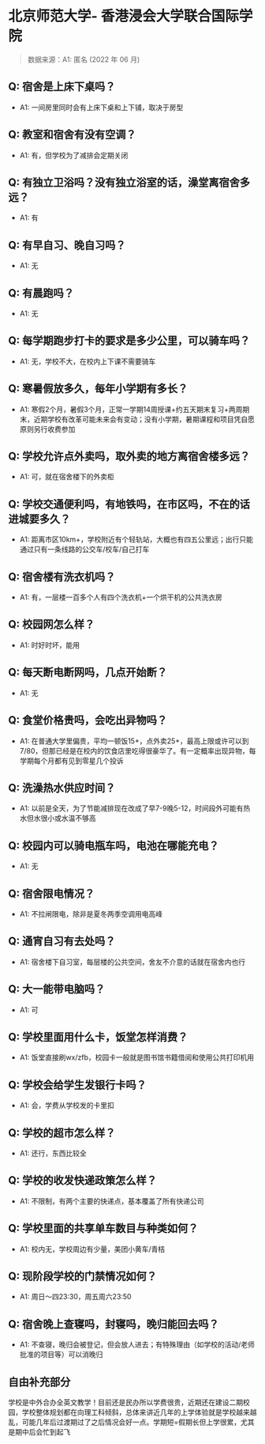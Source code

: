 # 北京师范大学- 香港浸会大学联合国际学院

> 数据来源：A1: 匿名 (2022 年 06 月)

## Q: 宿舍是上床下桌吗？

- A1: 一间房里同时会有上床下桌和上下铺，取决于房型

## Q: 教室和宿舍有没有空调？

- A1: 有，但学校为了减排会定期关闭

## Q: 有独立卫浴吗？没有独立浴室的话，澡堂离宿舍多远？

- A1: 有

## Q: 有早自习、晚自习吗？

- A1: 无

## Q: 有晨跑吗？

- A1: 无

## Q: 每学期跑步打卡的要求是多少公里，可以骑车吗？

- A1: 无，学校不大，在校内上下课不需要骑车

## Q: 寒暑假放多久，每年小学期有多长？

- A1: 寒假2个月，暑假3个月，正常一学期14周授课+约五天期末复习+两周期末，近期学校有改革可能未来会有变动；没有小学期，暑期课程和项目凭自愿原则另行收费参加

## Q: 学校允许点外卖吗，取外卖的地方离宿舍楼多远？

- A1: 可，就在宿舍楼下的外卖柜

## Q: 学校交通便利吗，有地铁吗，在市区吗，不在的话进城要多久？

- A1: 距离市区10km+，学校附近有个轻轨站，大概也有四五公里远；出行只能通过只有一条线路的公交车/校车/自己打车

## Q: 宿舍楼有洗衣机吗？

- A1: 有，一层楼一百多个人有四个洗衣机+一个烘干机的公共洗衣房

## Q: 校园网怎么样？

- A1: 时好时坏，能用

## Q: 每天断电断网吗，几点开始断？

- A1: 无

## Q: 食堂价格贵吗，会吃出异物吗？

- A1: 在普通大学里偏贵，平均一顿饭15+，点外卖25+，最高上限或许可以到7/80，但那已经是在校内的饮食店里吃得很豪华了。有一定概率出现异物，每学期每个月都有见到零星几个投诉

## Q: 洗澡热水供应时间？

- A1: 以前是全天，为了节能减排现在改成了早7-9晚5-12，时间段外可能有热水但水很小或水温不够高

## Q: 校园内可以骑电瓶车吗，电池在哪能充电？

- A1: 无

## Q: 宿舍限电情况？

- A1: 不拉闸限电，除非是夏冬两季空调用电高峰

## Q: 通宵自习有去处吗？

- A1: 宿舍楼下自习室，每层楼的公共空间，舍友不介意的话就在宿舍内也行

## Q: 大一能带电脑吗？

- A1: 可

## Q: 学校里面用什么卡，饭堂怎样消费？

- A1: 饭堂直接刷wx/zfb，校园卡一般就是图书馆书籍借阅和使用公共打印机用

## Q: 学校会给学生发银行卡吗？

- A1: 会，学费从学校发的卡里扣

## Q: 学校的超市怎么样？

- A1: 还行，东西比较全

## Q: 学校的收发快递政策怎么样？

- A1: 不限制，有两个主要的快递点，基本覆盖了所有快递公司

## Q: 学校里面的共享单车数目与种类如何？

- A1: 校内无，学校周边有少量，美团小黄车/青桔

## Q: 现阶段学校的门禁情况如何？

- A1: 周日～四23:30，周五周六23:50

## Q: 宿舍晚上查寝吗，封寝吗，晚归能回去吗？

- A1: 不查寝，晚归会被登记，但会放人进去；有特殊理由（如学校的活动/老师批准的项目等）可以消晚归

## 自由补充部分

学校是中外合办全英文教学！目前还是民办所以学费很贵，近期还在建设二期校园，学校整体规划都在向理工科倾斜，总体来讲近几年的上学体验就是学校越来越乱，可能几年后过渡期过了之后情况会好一点。学期短=假期长但上学很累，尤其是期中后会忙到起飞